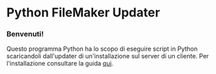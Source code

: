 # Python FileMaker Updater

### Benvenuti!
Questo programma Python ha lo scopo di eseguire script in Python scaricandoli dall'updater di un'installazione sul server di un cliente. Per l'installazione consultare la guida [qui](https://docs.google.com/document/d/1EH3MPhDNP-O78iJUl0JImROKVAvZqj3EitlDkrwbybM/edit#heading=h.f7vhlmr7i5ue).

